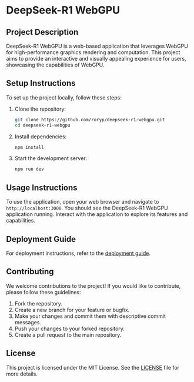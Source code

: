 # DeepSeek-R1 WebGPU

## Project Description

DeepSeek-R1 WebGPU is a web-based application that leverages WebGPU for high-performance graphics rendering and computation. This project aims to provide an interactive and visually appealing experience for users, showcasing the capabilities of WebGPU.

## Setup Instructions

To set up the project locally, follow these steps:

1. Clone the repository:
   ```sh
   git clone https://github.com/roryp/deepseek-r1-webgpu.git
   cd deepseek-r1-webgpu
   ```

2. Install dependencies:
   ```sh
   npm install
   ```

3. Start the development server:
   ```sh
   npm run dev
   ```

## Usage Instructions

To use the application, open your web browser and navigate to `http://localhost:3000`. You should see the DeepSeek-R1 WebGPU application running. Interact with the application to explore its features and capabilities.

## Deployment Guide

For deployment instructions, refer to the [deployment guide](deploy.md).

## Contributing

We welcome contributions to the project! If you would like to contribute, please follow these guidelines:

1. Fork the repository.
2. Create a new branch for your feature or bugfix.
3. Make your changes and commit them with descriptive commit messages.
4. Push your changes to your forked repository.
5. Create a pull request to the main repository.

## License

This project is licensed under the MIT License. See the [LICENSE](LICENSE) file for more details.

